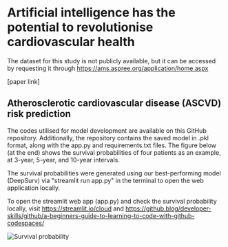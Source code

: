 # Artificial intelligence has the potential to revolutionise cardiovascular health

 The dataset for this study is not publicly available, but it can be accessed by requesting it through https://ams.aspree.org/application/home.aspx
 
 [paper link]

## Atherosclerotic cardiovascular disease (ASCVD) risk prediction 

The codes utilised for model development are available on this GitHub repository. Additionally, the repository contains the saved model in .pkl format, along with the app.py and requirements.txt files. The figure below (at the end) shows the survival probabilities of four patients as an example, at 3-year, 5-year, and 10-year intervals.

The survival probabilities were generated using our best-performing model (DeepSurv) via "streamlit run app.py" in the terminal to open the web application locally.

To open the streamlit web app (app.py) and check the survival probability locally, visit https://streamlit.io/cloud and https://github.blog/developer-skills/github/a-beginners-guide-to-learning-to-code-with-github-codespaces/





![Survival probability](https://github.com/user-attachments/assets/7654e073-98eb-4213-bc3c-9d853c821085)
